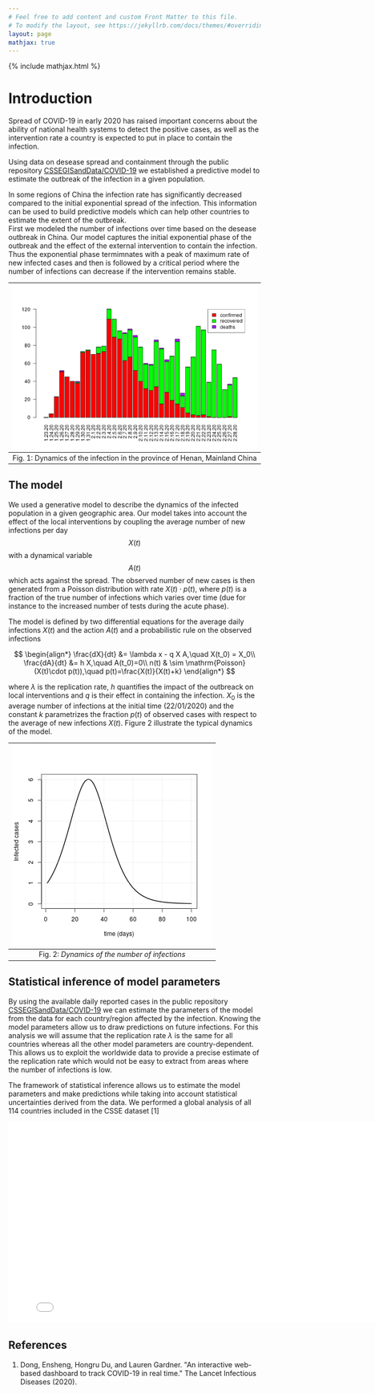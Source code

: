 ```yaml
---
# Feel free to add content and custom Front Matter to this file.
# To modify the layout, see https://jekyllrb.com/docs/themes/#overriding-theme-defaults
layout: page
mathjax: true
---
```

{% include mathjax.html %}

# Introduction 
Spread of COVID-19 in early 2020 has raised important concerns about the ability of national health systems to detect the positive cases, as well as the intervention rate a country is expected to put in place to contain the infection.

  Using data on desease spread and containment through the public repository [CSSEGISandData/COVID-19](https://github.com/CSSEGISandData/COVID-19) we established a predictive model to estimate the outbreak of the infection in a given population. 

In some regions of China the infection rate has significantly decreased compared to the initial exponential spread of the infection. This information can be used to build predictive models which can help other countries to estimate the extent of the outbreak.  
First we modeled the number of infections over time based on the desease outbreak in China. Our model captures the initial exponential phase of the outbreak and the effect of the external intervention to contain the infection. Thus the exponential phase termimnates with a peak of maximum rate of new infected cases and then is followed by a critical period where the number of infections can decrease if the intervention remains stable.  

|<img src="Figures/Figure_stat_1.png"/>|
|:--:|
|Fig. 1: Dynamics of the infection in the province of Henan, Mainland China|

## The model
We used a generative model to describe the dynamics of the infected population in a given geographic area. Our model takes into account the effect of the local interventions by coupling the average number of new infections per day $$X(t)$$ with a dynamical variable $$A(t)$$ which acts against the spread. The observed number of new cases is then generated from a Poisson distribution with rate $X(t)\cdot p(t)$, where $p(t)$ is a fraction of the true number of infections which varies over time (due for instance to the increased number of tests during the acute phase).

The model is defined by two differential equations for the average daily infections $X(t)$ and the action $A(t)$ and a probabilistic rule on the observed infections 

$$
\begin{align*}
\frac{dX}{dt} &= \lambda x - q X A,\quad X(t_0) = X_0\\
\frac{dA}{dt} &= h X,\quad A(t_0)=0\\
n(t) & \sim \mathrm{Poisson}(X(t)\cdot p(t)),\quad p(t)=\frac{X(t)}{X(t)+k}
\end{align*}
$$ 

where $\lambda$ is the replication rate, $h$ quantifies the impact of the outbreack on local interventions and $q$ is their effect in containing the infection. 
$X_0$ is the average number of infections at the initial time (22/01/2020) and the constant $k$ parametrizes the fraction $p(t)$ of observed cases with respect to the average of new infections $X(t)$. 
Figure 2 illustrate the typical dynamics of the model.

|<img src="Figures/Figure_1.png"/>|
|:--:|
|Fig. 2: *Dynamics of the number of infections*|

## Statistical inference of model parameters
By using the available daily reported cases in the public repository [CSSEGISandData/COVID-19](https://github.com/CSSEGISandData/COVID-19) we can estimate the parameters of the model from the data for each country/region affected by the infection. Knowing the model parameters allow us to draw predictions on future infections. For this analysis we will assume that the replication rate $\lambda$ is the same for all countries whereas all the other model parameters are country-dependent. This allows us to exploit the worldwide data to provide a precise estimate of the replication rate which would not be easy to extract from areas where the number of infections is low.

The framework of statistical inference allows us to estimate the model parameters and make predictions while taking into account statistical uncertainties derived from the data. We performed a global analysis of all 114 countries included in the CSSE dataset [1]

<iframe width="800" height="400" frameborder="0" scrolling="no"
src="plotly_chart.html"></iframe>

## References
1. Dong, Ensheng, Hongru Du, and Lauren Gardner. "An interactive web-based dashboard to track COVID-19 in real time." The Lancet Infectious Diseases (2020).   

